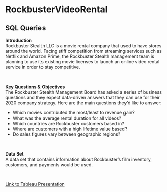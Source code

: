# RockbusterVideoRental
## SQL Queries
<p>
<b>Introduction</b>
<br>
Rockbuster Stealth LLC is a movie rental company that used to have stores around the world. Facing stiff competition from streaming services such as Netflix and Amazon Prime, the Rockbuster Stealth management team is planning to use its existing movie licenses to launch an online video rental service in order to stay competitive.
</p>
<br>
<p>
<b> Key Questions & Objectives </b>
<br>
The Rockbuster Stealth Management Board has asked a series of business questions and they expect data-driven answers that they can use for their 2020 company strategy. Here are
the main questions they’d like to answer:
<ul>
  <li>Which movies contributed the most/least to revenue gain?</li>
  <li>What was the average rental duration for all videos?</li>
  <li>Which countries are Rockbuster customers based in?</li> 
  <li>Where are customers with a high lifetime value based?</li>
  <li>Do sales figures vary between geographic regions?</li> 
</ul>
</p>
<br>
<p>
<b>Data Set</b>
<br>A data set that contains information about Rockbuster’s film inventory, customers, and payments would be used.
</p>
<br>
<p>
<a href="https://public.tableau.com/views/RockbusterTop5/Top10Countries?:language=en-US&publish=yes&:sid=&:display_count=n&:origin=viz_share_link">
Link to Tableau Presentation </a>
</P>


